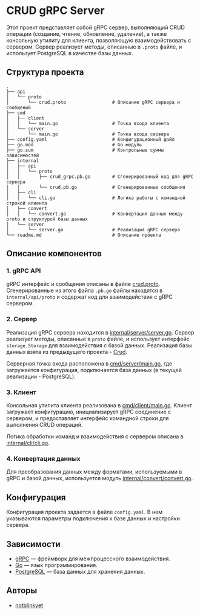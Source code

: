 
# CRUD gRPC Server

Этот проект представляет собой gRPC сервер, выполняющий CRUD операции (создание, чтение, обновление, удаление), а также консольную утилиту для клиента, позволяющую взаимодействовать с сервером. Сервер реализует методы, описанные в `.proto` файле, и использует PostgreSQL в качестве базы данных.

## Структура проекта

```plaintext
.
├── api
│   └── proto
│       └── crud.proto                 # Описание gRPC сервера и сообщений
├── cmd
│   ├── client
│   │   └── main.go                    # Точка входа клиента
│   └── server
│       └── main.go                    # Точка входа сервера
├── config.yaml                        # Конфигурационный файл
├── go.mod                             # Go модуль
├── go.sum                             # Контрольные суммы зависимостей
├── internal
│   ├── api
│   │   └── proto
│   │       ├── crud_grpc.pb.go        # Сгенерированный код для gRPC сервера
│   │       └── crud.pb.go             # Сгенерированные сообщения
│   ├── cli
│   │   └── cli.go                     # Логика работы с командной строкой клиента
│   ├── convert
│   │   └── convert.go                 # Конвертация данных между proto и структурой базы данных
│   └── server
│       └── server.go                  # Реализация gRPC сервера
└── readme.md                          # Описание проекта
```

## Описание компонентов

### 1. gRPC API

gRPC интерфейс и сообщения описаны в файле [crud.proto](https://github.com/notblinkyet/crud_gRPC/blob/master/api/proto/crud.proto). Сгенерированные из этого файла `.pb.go` файлы находятся в `internal/api/proto` и содержат код для взаимодействия с gRPC сервером.

### 2. Сервер

Реализация gRPC сервера находится в [internal/server/server.go](https://github.com/notblinkyet/crud_gRPC/blob/master/internal/server/server.go). Сервер реализует методы, описанные в `proto` файле, и использует интерфейс `storage.Storage` для взаимодействия с базой данных. Реализация базы данных взята из предыдущего проекта - [Crud](https://github.com/notblinkyet/Crud).

Серверная точка входа расположена в [cmd/server/main.go](https://github.com/notblinkyet/crud_gRPC/blob/master/cmd/server/main.go), где загружается конфигурация, подключается база данных (в текущей реализации - PostgreSQL).

### 3. Клиент

Консольная утилита клиента реализована в [cmd/client/main.go](https://github.com/notblinkyet/crud_gRPC/blob/master/cmd/client/main.go). Клиент загружает конфигурацию, инициализирует gRPC соединение с сервером, и предоставляет интерфейс командной строки для выполнения CRUD операций.

Логика обработки команд и взаимодействия с сервером описана в [internal/cli/cli.go](https://github.com/notblinkyet/crud_gRPC/blob/master/internal/cli/cli.go).

### 4. Конвертация данных

Для преобразования данных между форматами, используемыми в gRPC и базой данных, используется модуль [internal/convert/convert.go](https://github.com/notblinkyet/crud_gRPC/blob/master/internal/convert/convert.go).

## Конфигурация

Конфигурация проекта задается в файле `config.yaml`. В нем указываются параметры подключения к базе данных и настройки сервера.

## Зависимости

- [gRPC](https://grpc.io/) — фреймворк для межпроцессного взаимодействия.
- [Go](https://golang.org/) — язык программирования.
- [PostgreSQL](https://www.postgresql.org/) — база данных для хранения данных.

## Авторы

- [notblinkyet](https://github.com/notblinkyet)